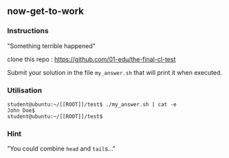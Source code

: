 ## now-get-to-work

### Instructions

"Something terrible happened"

clone this repo : https://github.com/01-edu/the-final-cl-test

Submit your solution in the file `my_answer.sh` that will print it when executed.

### Utilisation

```console
student@ubuntu:~/[[ROOT]]/test$ ./my_answer.sh | cat -e
John Doe$
student@ubuntu:~/[[ROOT]]/test$
```

### Hint

"You could combine `head` and `tail`s..."
